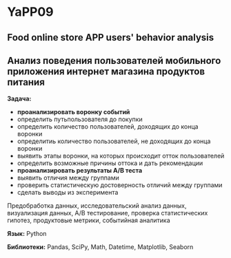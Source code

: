 # YaPP09

## Food online store APP users' behavior analysis

## Анализ поведения пользователей мобильного приложения интернет магазина продуктов питания

**Задача:** 
* **проанализировать воронку событий**
* определить путьпользователя до покупки
* определить количество пользователей, доходящих до конца воронки
* определитиь количество пользователей, не доходящих до конца воронки
* выявить этапы воронки, на которых происходит отток пользователей
* определить возможные причины оттока и дать рекомендации
* **проанализировать результаты А/В теста**
* выявить отличия между группами
* проверить статистическую достоверность отличий между группами
* сделать выводы из эксперимента

Предобработка данных, исследовательский анализ данных, визуализация данных, А/В тестирование, проверка статистических гипотез, продуктовые метрики, событийная аналитика

**Язык:** Python

**Библиотеки:** Pandas, SciPy, Math, Datetime, Matplotlib, Seaborn
